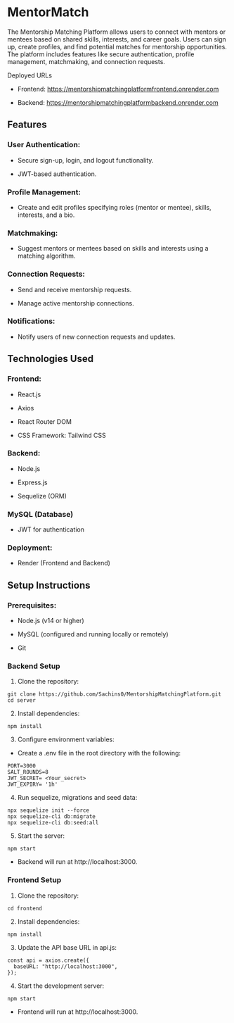 # MentorMatch
The Mentorship Matching Platform allows users to connect with mentors or mentees based on shared skills, interests, and career goals. Users can sign up, create profiles, and find potential matches for mentorship opportunities. The platform includes features like secure authentication, profile management, matchmaking, and connection requests.

Deployed URLs

- Frontend: https://mentorshipmatchingplatformfrontend.onrender.com

- Backend: https://mentorshipmatchingplatformbackend.onrender.com

## Features

### User Authentication:

- Secure sign-up, login, and logout functionality.

- JWT-based authentication.

### Profile Management:

- Create and edit profiles specifying roles (mentor or mentee), skills, interests, and a bio.

### Matchmaking:

- Suggest mentors or mentees based on skills and interests using a matching algorithm.

### Connection Requests:

- Send and receive mentorship requests.

- Manage active mentorship connections.

### Notifications:

- Notify users of new connection requests and updates.

## Technologies Used

### Frontend:

- React.js

- Axios

- React Router DOM

- CSS Framework: Tailwind CSS

### Backend:

- Node.js

- Express.js

- Sequelize (ORM)

### MySQL (Database)

- JWT for authentication

### Deployment:

- Render (Frontend and Backend)

## Setup Instructions

### Prerequisites:

- Node.js (v14 or higher)

- MySQL (configured and running locally or remotely)

- Git

### Backend Setup

1. Clone the repository:
```
git clone https://github.com/Sachins0/MentorshipMatchingPlatform.git
cd server
```

2. Install dependencies:
```
npm install
```

3. Configure environment variables:

- Create a .env file in the root directory with the following:
```
PORT=3000
SALT_ROUNDS=8
JWT_SECRET= <Your_secret>
JWT_EXPIRY= '1h'
```

4. Run sequelize, migrations and seed data:
```
npx sequelize init --force
npx sequelize-cli db:migrate
npx sequelize-cli db:seed:all
```

5. Start the server:
```
npm start
```

- Backend will run at http://localhost:3000.

### Frontend Setup

1. Clone the repository:
```
cd frontend
```

2. Install dependencies:
```
npm install
```

3. Update the API base URL in api.js:
```
const api = axios.create({
  baseURL: "http://localhost:3000",
});
```

4. Start the development server:
```
npm start
```

- Frontend will run at http://localhost:3000.
